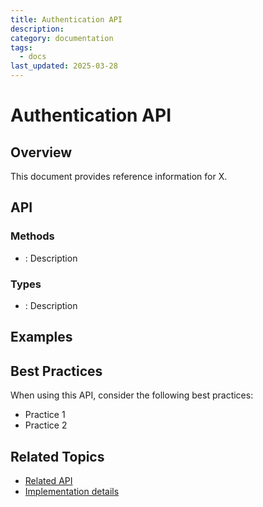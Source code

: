 ```yaml
---
title: Authentication API
description: 
category: documentation
tags:
  - docs
last_updated: 2025-03-28
---
```



# Authentication API


## Overview
This document provides reference information for X.



## API
### Methods

- : Description

### Types

- : Description



## Examples




## Best Practices
When using this API, consider the following best practices:

- Practice 1
- Practice 2



## Related Topics
- [Related API](./related-api.md)
- [Implementation details](./implementation-details.md)

